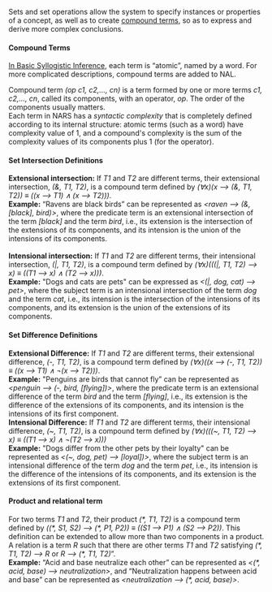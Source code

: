 Sets and set operations allow the system to specify instances or properties of a concept, as well as to create [compound terms](https://github.com/opennars/opennars/wiki/Composition), so as to express and derive more complex conclusions.

#### **Compound Terms**
[In Basic Syllogistic Inference](https://github.com/opennars/opennars/wiki/Basic-Syllogistic-Rules), each term is “atomic”, named by a word. For more complicated descriptions, compound terms are added to NAL. 

Compound term _(op c1, c2,..., cn)_ is a term formed by one or more terms _c1, c2,..., cn_, called its components, with an operator, _op_. The order of the components usually matters.
<br/>
Each term in NARS has a _syntactic complexity_ that is completely defined according to its internal structure: atomic terms (such as a word) have complexity value of 1, and a compound's complexity is the sum of the complexity values of its components plus 1 (for the operator). 

#### **Set Intersection Definitions**
**Extensional intersection:** If _T1_ and _T2_ are different terms, their extensional intersection, _(&, T1, T2)_, is a compound term defined by _(∀x)(x --> (&, T1, T2)) ≡ ((x --> T1) ∧ (x --> T2)))_.<br/>
**Example:** “Ravens are black birds” can be represented as _<raven --> (&, [black], bird)>_, where the predicate term is an extensional intersection of the term _[black]_ and the term _bird_, i.e., its extension is the intersection of the extensions of its components, and its intension is the union of the intensions of its components.
<br/><br/>
**Intensional intersection:** If _T1_ and _T2_ are different terms, their intensional intersection, _(|, T1, T2)_, is a compound term defined by _(∀x)(((|, T1, T2) --> x) ≡ ((T1 --> x) ∧ (T2 --> x)))_.<br/>
**Example:** "Dogs and cats are pets" can be expressed as _<(|, dog, cat) --> pet>_, where the subject term is an intensional intersection of the term _dog_ and the term _cat_, i.e., its intension is the intersection of the intensions of its components, and its extension is the union of the extensions of its components.

#### **Set Difference Definitions**
**Extensional Difference:** If _T1_ and _T2_ are different terms, their extensional difference, _(-, T1, T2)_, is a compound term defined by _(∀x)((x --> (-, T1, T2)) ≡ ((x --> T1) ∧ ¬(x --> T2)))_.<br/> 
**Example:** "Penguins are birds that cannot fly” can be represented as _<penguin --> (-, bird, [flying])>_, where the predicate term is an extensional difference of the term _bird_ and the term _[flying]_, i.e., its extension is the difference of the extensions of its components, and its intension is the intensions of its first component.
<br/>
**Intensional Difference:** If _T1_ and _T2_ are different terms, their intensional difference, _(~, T1, T2)_, is a compound term defined by 
_(∀x)(((~, T1, T2) --> x) ≡ ((T1 --> x) ∧ ¬(T2 --> x)))_<br/>
**Example:** "Dogs differ from the other pets by their loyalty" can be represented as _<(~, dog, pet) --> [loyal])>_, where the subject term is an intensional difference of the term _dog_ and the term _pet_, i.e., its intension is the difference of the intensions of its components, and its extension is the extensions of its first component.
<br/>

#### Product and relational term
For two terms _T1_ and _T2_, their product _(*, T1, T2)_ is a compound term defined by _((\*, S1, S2) --> (*, P1, P2)) ≡ ((S1 --> P1) ∧ (S2 --> P2))_. This definition can be extended to allow more than two components in a product.
<br/>
A relation is a term _R_ such that there are other terms _T1_ and _T2_ satisfying _(*, T1, T2) --> R_ or _R --> (*, T1, T2)_”.<br/>
**Example:** “Acid and base neutralize each other” can be represented as _<(*, acid, base) --> neutralization>_, and “Neutralization happens between acid and base” can be represented as _<neutralization --> (*, acid, base)>_. 